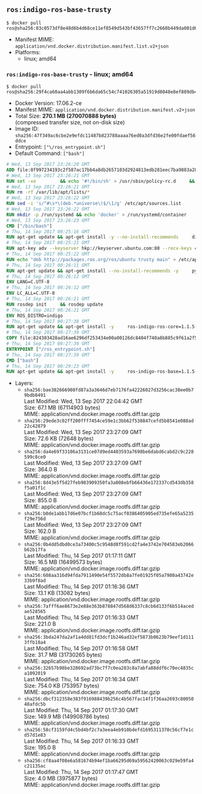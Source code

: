 ## `ros:indigo-ros-base-trusty`

```console
$ docker pull ros@sha256:03c0573df8e48d6b4d68ce11ef8549d543bf43657ff7c2668b449da001d6a567
```

-	Manifest MIME: `application/vnd.docker.distribution.manifest.list.v2+json`
-	Platforms:
	-	linux; amd64

### `ros:indigo-ros-base-trusty` - linux; amd64

```console
$ docker pull ros@sha256:29f4ca60aa4abb1309f6b6da65c54c741026305a51919d8048e8ef889db4d62a
```

-	Docker Version: 17.06.2-ce
-	Manifest MIME: `application/vnd.docker.distribution.manifest.v2+json`
-	Total Size: **270.1 MB (270070888 bytes)**  
	(compressed transfer size, not on-disk size)
-	Image ID: `sha256:47f349ac6cbe2e9efdc11487b823788aaaa76ed0a3dfd36e2fe00fdaef56ddce`
-	Entrypoint: `["\/ros_entrypoint.sh"]`
-	Default Command: `["bash"]`

```dockerfile
# Wed, 13 Sep 2017 23:26:20 GMT
ADD file:8f997234193c2f587ac17bb4a8db2657103d2924813edb281eec7ba9883a2806 in / 
# Wed, 13 Sep 2017 23:26:21 GMT
RUN set -xe 		&& echo '#!/bin/sh' > /usr/sbin/policy-rc.d 	&& echo 'exit 101' >> /usr/sbin/policy-rc.d 	&& chmod +x /usr/sbin/policy-rc.d 		&& dpkg-divert --local --rename --add /sbin/initctl 	&& cp -a /usr/sbin/policy-rc.d /sbin/initctl 	&& sed -i 's/^exit.*/exit 0/' /sbin/initctl 		&& echo 'force-unsafe-io' > /etc/dpkg/dpkg.cfg.d/docker-apt-speedup 		&& echo 'DPkg::Post-Invoke { "rm -f /var/cache/apt/archives/*.deb /var/cache/apt/archives/partial/*.deb /var/cache/apt/*.bin || true"; };' > /etc/apt/apt.conf.d/docker-clean 	&& echo 'APT::Update::Post-Invoke { "rm -f /var/cache/apt/archives/*.deb /var/cache/apt/archives/partial/*.deb /var/cache/apt/*.bin || true"; };' >> /etc/apt/apt.conf.d/docker-clean 	&& echo 'Dir::Cache::pkgcache ""; Dir::Cache::srcpkgcache "";' >> /etc/apt/apt.conf.d/docker-clean 		&& echo 'Acquire::Languages "none";' > /etc/apt/apt.conf.d/docker-no-languages 		&& echo 'Acquire::GzipIndexes "true"; Acquire::CompressionTypes::Order:: "gz";' > /etc/apt/apt.conf.d/docker-gzip-indexes 		&& echo 'Apt::AutoRemove::SuggestsImportant "false";' > /etc/apt/apt.conf.d/docker-autoremove-suggests
# Wed, 13 Sep 2017 23:26:21 GMT
RUN rm -rf /var/lib/apt/lists/*
# Wed, 13 Sep 2017 23:26:22 GMT
RUN sed -i 's/^#\s*\(deb.*universe\)$/\1/g' /etc/apt/sources.list
# Wed, 13 Sep 2017 23:26:22 GMT
RUN mkdir -p /run/systemd && echo 'docker' > /run/systemd/container
# Wed, 13 Sep 2017 23:26:23 GMT
CMD ["/bin/bash"]
# Thu, 14 Sep 2017 00:25:16 GMT
RUN apt-get update && apt-get install -y --no-install-recommends     dirmngr     gnupg2     && rm -rf /var/lib/apt/lists/*
# Thu, 14 Sep 2017 00:25:21 GMT
RUN apt-key adv --keyserver hkp://keyserver.ubuntu.com:80 --recv-keys 421C365BD9FF1F717815A3895523BAEEB01FA116
# Thu, 14 Sep 2017 00:25:22 GMT
RUN echo "deb http://packages.ros.org/ros/ubuntu trusty main" > /etc/apt/sources.list.d/ros-latest.list
# Thu, 14 Sep 2017 00:26:11 GMT
RUN apt-get update && apt-get install --no-install-recommends -y     python-rosdep     python-rosinstall     python-vcstools     && rm -rf /var/lib/apt/lists/*
# Thu, 14 Sep 2017 00:26:12 GMT
ENV LANG=C.UTF-8
# Thu, 14 Sep 2017 00:26:12 GMT
ENV LC_ALL=C.UTF-8
# Thu, 14 Sep 2017 00:26:21 GMT
RUN rosdep init     && rosdep update
# Thu, 14 Sep 2017 00:26:21 GMT
ENV ROS_DISTRO=indigo
# Thu, 14 Sep 2017 00:27:38 GMT
RUN apt-get update && apt-get install -y     ros-indigo-ros-core=1.1.5-0*     && rm -rf /var/lib/apt/lists/*
# Thu, 14 Sep 2017 00:27:39 GMT
COPY file:824303428ad16ae6296df253434e00a00126dc8404f740a8b885c9f61a2f5fcb in / 
# Thu, 14 Sep 2017 00:27:39 GMT
ENTRYPOINT ["/ros_entrypoint.sh"]
# Thu, 14 Sep 2017 00:27:39 GMT
CMD ["bash"]
# Thu, 14 Sep 2017 00:29:23 GMT
RUN apt-get update && apt-get install -y     ros-indigo-ros-base=1.1.5-0*     && rm -rf /var/lib/apt/lists/*
```

-	Layers:
	-	`sha256:bae382666908fd87a3a3646d7eb7176fa42226027d3256cac38ee0b79bdb0491`  
		Last Modified: Wed, 13 Sep 2017 22:04:42 GMT  
		Size: 67.1 MB (67114903 bytes)  
		MIME: application/vnd.docker.image.rootfs.diff.tar.gzip
	-	`sha256:29ede3c02ff200fff7454ce59e1c3bb62f538847cefd5b8541e088ad22c42879`  
		Last Modified: Wed, 13 Sep 2017 23:27:09 GMT  
		Size: 72.6 KB (72648 bytes)  
		MIME: application/vnd.docker.image.rootfs.diff.tar.gzip
	-	`sha256:da4e69f33106a3131ce07d9ed4403593a7698be6dabd6cabd2c9c228599c8ce0`  
		Last Modified: Wed, 13 Sep 2017 23:27:09 GMT  
		Size: 364.0 B  
		MIME: application/vnd.docker.image.rootfs.diff.tar.gzip
	-	`sha256:8d43e5f5d27feb983909350fa3a008ebfb66436e172337cd543db358f5a01f1c`  
		Last Modified: Wed, 13 Sep 2017 23:27:09 GMT  
		Size: 855.0 B  
		MIME: application/vnd.docker.image.rootfs.diff.tar.gzip
	-	`sha256:b0de1abb17d6e07bcf1b68dc5c75acf0386405905ed735efe65a5235f29e756d`  
		Last Modified: Wed, 13 Sep 2017 23:27:09 GMT  
		Size: 162.0 B  
		MIME: application/vnd.docker.image.rootfs.diff.tar.gzip
	-	`sha256:0b4dd5dbd0ce3a73400c5c9548d8f591cd2fa4e3742e704583eb2066b62b17fa`  
		Last Modified: Thu, 14 Sep 2017 01:17:11 GMT  
		Size: 16.5 MB (16499573 bytes)  
		MIME: application/vnd.docker.image.rootfs.diff.tar.gzip
	-	`sha256:608aa316d94fda7911490e54f5572db8a7fe01925f05a7980a43742e33b9f8ad`  
		Last Modified: Thu, 14 Sep 2017 01:16:36 GMT  
		Size: 13.1 KB (13082 bytes)  
		MIME: application/vnd.docker.image.rootfs.diff.tar.gzip
	-	`sha256:7afff6ae8673e2e88e363b878847d568d6337c8cb6d133f6b514acedae528565`  
		Last Modified: Thu, 14 Sep 2017 01:16:33 GMT  
		Size: 221.0 B  
		MIME: application/vnd.docker.image.rootfs.diff.tar.gzip
	-	`sha256:3bda247da2af1a4dd81fd3dcf1b246ad32ef5873b0623b79eef1d1113ffb18a4`  
		Last Modified: Thu, 14 Sep 2017 01:16:58 GMT  
		Size: 31.7 MB (31730265 bytes)  
		MIME: application/vnd.docker.image.rootfs.diff.tar.gzip
	-	`sha256:32657b98be328692ad73bc7f7c0ea283c8a7abfa88ddf6c70ec4835ca1092019`  
		Last Modified: Thu, 14 Sep 2017 01:16:34 GMT  
		Size: 754.0 KB (753957 bytes)  
		MIME: application/vnd.docker.image.rootfs.diff.tar.gzip
	-	`sha256:dbcf312358e383f916988439b256c4b567fac14f1f36aa2693c8005048afdc5b`  
		Last Modified: Thu, 14 Sep 2017 01:17:30 GMT  
		Size: 149.9 MB (149908786 bytes)  
		MIME: application/vnd.docker.image.rootfs.diff.tar.gzip
	-	`sha256:58cf3159fd4c5bd4bf2c7a3eea4eb910bdefd1695311370c56cf7e1cd57d1e83`  
		Last Modified: Thu, 14 Sep 2017 01:16:33 GMT  
		Size: 195.0 B  
		MIME: application/vnd.docker.image.rootfs.diff.tar.gzip
	-	`sha256:cf8aa4f08e6a581674b94ef1ba66295d69a59562420063c029e59fa4c21135ac`  
		Last Modified: Thu, 14 Sep 2017 01:17:47 GMT  
		Size: 4.0 MB (3975877 bytes)  
		MIME: application/vnd.docker.image.rootfs.diff.tar.gzip
